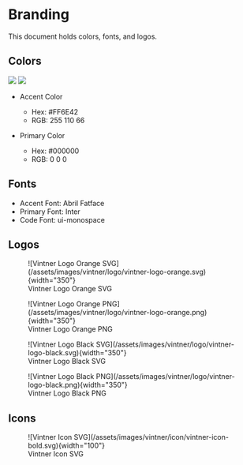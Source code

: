 # Branding

This document holds colors, fonts, and logos.

## Colors

<img src="https://placehold.co/200x100/FF6E42/FFFFFF/svg?text=%23FF6E42">
<img src="https://placehold.co/200x100/000000/FFFFFF/svg?text=%23000000">

- Accent Color
  - Hex: #FF6E42
  - RGB: 255 110 66

- Primary Color
  - Hex: #000000
  - RGB: 0 0 0


## Fonts

- Accent Font: Abril Fatface
- Primary Font: Inter
- Code Font: ui-monospace

## Logos

<figure markdown>
  ![Vintner Logo Orange SVG](/assets/images/vintner/logo/vintner-logo-orange.svg){width="350"}
  <figcaption>Vintner Logo Orange SVG</figcaption>
</figure>

<figure markdown>
  ![Vintner Logo Orange PNG](/assets/images/vintner/logo/vintner-logo-orange.png){width="350"}
  <figcaption>Vintner Logo Orange PNG</figcaption>
</figure>

<figure markdown>
  ![Vintner Logo Black SVG](/assets/images/vintner/logo/vintner-logo-black.svg){width="350"}
  <figcaption>Vintner Logo Black SVG</figcaption>
</figure>

<figure markdown>
  ![Vintner Logo Black PNG](/assets/images/vintner/logo/vintner-logo-black.png){width="350"}
  <figcaption>Vintner Logo Black PNG</figcaption>
</figure>


## Icons

<figure markdown>
  ![Vintner Icon SVG](/assets/images/vintner/icon/vintner-icon-bold.svg){width="100"}
  <figcaption>Vintner Icon SVG</figcaption>
</figure>
